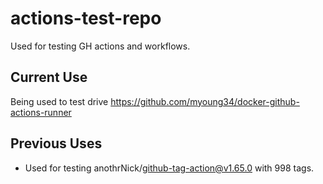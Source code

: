 # actions-test-repo
Used for testing GH actions and workflows.

## Current Use

Being used to test drive https://github.com/myoung34/docker-github-actions-runner

## Previous Uses
- Used for testing anothrNick/github-tag-action@v1.65.0 with 998 tags.
